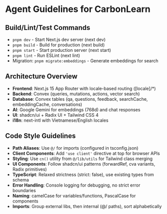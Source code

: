 # Agent Guidelines for CarbonLearn

## Build/Lint/Test Commands
- `pnpm dev` - Start Next.js dev server (next dev)
- `pnpm build` - Build for production (next build)
- `pnpm start` - Start production server (next start)
- `pnpm lint` - Run ESLint (next lint)
- Migration: `pnpm migrate:embeddings` - Generate embeddings for search

## Architecture Overview
- **Frontend**: Next.js 15 App Router with locale-based routing ([locale]/*)
- **Backend**: Convex (queries, mutations, actions, vector search)
- **Database**: Convex tables (qa, questions, feedback, searchCache, embeddingCache, conversations)
- **AI**: Google Gemini for embeddings (768d) and chat responses
- **UI**: shadcn/ui + Radix UI + Tailwind CSS 4
- **i18n**: next-intl with Vietnamese/English locales

## Code Style Guidelines
- **Path Aliases**: Use `@/` for imports (configured in tsconfig.json)
- **Client Components**: Add `'use client'` directive at top for browser APIs
- **Styling**: Use `cn()` utility from `@/lib/utils` for Tailwind class merging
- **UI Components**: Follow shadcn/ui patterns (forwardRef, cva variants, Radix primitives)
- **TypeScript**: Relaxed strictness (strict: false), use existing types from schema
- **Error Handling**: Console logging for debugging, no strict error boundaries
- **Naming**: camelCase for variables/functions, PascalCase for components
- **Imports**: Group external libs, then internal (@/ paths), sort alphabetically
